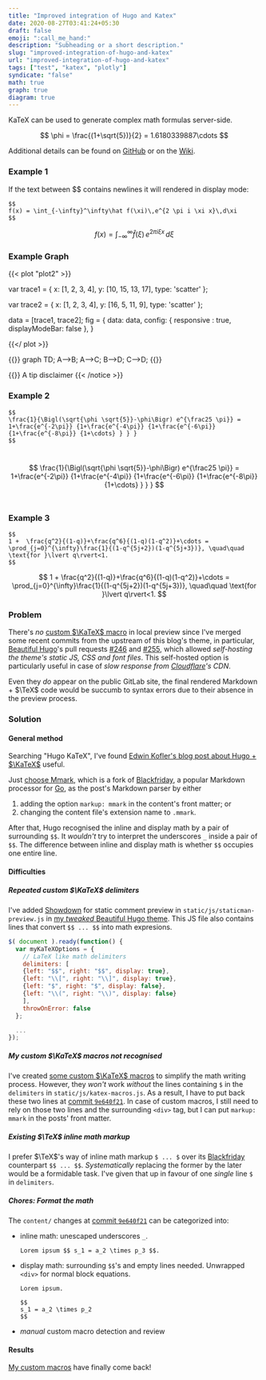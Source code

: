 ```yaml
---
title: "Improved integration of Hugo and Katex"
date: 2020-08-27T03:41:24+05:30
draft: false
emoji: ":call_me_hand:"
description: "Subheading or a short description."
slug: "improved-integration-of-hugo-and-katex"
url: "improved-integration-of-hugo-and-katex"
tags: ["test", "katex", "plotly"]
syndicate: "false"
math: true
graph: true
diagram: true
---
```

KaTeX can be used to generate complex math formulas server-side. 

$$
\phi = \frac{(1+\sqrt{5})}{2} = 1.6180339887\cdots
$$

Additional details can be found on [GitHub](https://github.com/Khan/KaTeX) or on the [Wiki](http://tiddlywiki.com/plugins/tiddlywiki/katex/).
<!--more-->

### Example 1

If the text between $$ contains newlines it will rendered in display mode:
```
$$
f(x) = \int_{-\infty}^\infty\hat f(\xi)\,e^{2 \pi i \xi x}\,d\xi
$$
```
$$
f(x) = \int_{-\infty}^\infty\hat f(\xi)\,e^{2 \pi i \xi x}\,d\xi
$$

### Example Graph

{{< plot "plot2" >}}

var trace1 = {
  x: [1, 2, 3, 4],
  y: [10, 15, 13, 17],
  type: 'scatter'
};

var trace2 = {
  x: [1, 2, 3, 4],
  y: [16, 5, 11, 9],
  type: 'scatter'
};

data = [trace1, trace2];
fig = {
  data: data,
  config: {
      responsive : true,
      displayModeBar: false
      },
}

{{</ plot >}}

{{<mermaid>}}
graph TD;
  A-->B;
  A-->C;
  B-->D;
  C-->D;
{{</mermaid>}}

{{<notice info >}}
A tip disclaimer
{{< /notice >}}


### Example 2
```
$$
\frac{1}{\Bigl(\sqrt{\phi \sqrt{5}}-\phi\Bigr) e^{\frac25 \pi}} = 1+\frac{e^{-2\pi}} {1+\frac{e^{-4\pi}} {1+\frac{e^{-6\pi}} {1+\frac{e^{-8\pi}} {1+\cdots} } } }
$$
```
​​$$
\frac{1}{\Bigl(\sqrt{\phi \sqrt{5}}-\phi\Bigr) e^{\frac25 \pi}} = 1+\frac{e^{-2\pi}} {1+\frac{e^{-4\pi}} {1+\frac{e^{-6\pi}} {1+\frac{e^{-8\pi}} {1+\cdots} } } }
$$
​​ 

### Example 3
```
$$
1 +  \frac{q^2}{(1-q)}+\frac{q^6}{(1-q)(1-q^2)}+\cdots = \prod_{j=0}^{\infty}\frac{1}{(1-q^{5j+2})(1-q^{5j+3})}, \quad\quad \text{for }\lvert q\rvert<1.
$$
```
$$
1 +  \frac{q^2}{(1-q)}+\frac{q^6}{(1-q)(1-q^2)}+\cdots = \prod_{j=0}^{\infty}\frac{1}{(1-q^{5j+2})(1-q^{5j+3})}, \quad\quad \text{for }\lvert q\rvert<1.
$$

### Problem

There's _no_ [custom $\KaTeX$ macro][1] in local preview since I've merged some
recent commits from the upstream of this blog's theme, in particular,
[Beautiful Hugo][8]'s pull requests [#246][9] and [#255][10], which allowed
_self-hosting the theme's static JS, CSS and font files_.  This self-hosted
option is particularly useful in case of _slow response from [Cloudflare][11]'s
CDN_.


Even they _do_ appear on the public GitLab site, the final rendered Markdown +
$\TeX$ code would be succumb to syntax errors due to their absence in the
preview process.

### Solution
#### General method

Searching "Hugo KaTeX", I've found
[Edwin Kofler's blog post about Hugo + $\KaTeX$][2] useful.

Just [choose Mmark][3], which is a fork of [Blackfriday][4], a popular Markdown
processor for [Go][5], as the post's Markdown parser by either

1. adding the option `markup: mmark` in the content's front matter; or
2. changing the content file's extension name to `.mmark`.

After that, Hugo recognised the inline and display math by a pair of surrounding
`$$`. It _wouldn't_ try to interpret the underscores `_` inside a pair of `$$`.
The difference between inline and display math is whether `$$` occupies one
entire line.

#### Difficulties
##### Repeated custom $\KaTeX$ delimiters

I've added [Showdown][6] for static comment preview in
`static/js/staticman-preview.js` in
[my _tweaked_ Beautiful Hugo theme][7].  This JS file also contains lines that
convert `$$ ... $$` into math expresions.

```js
$( document ).ready(function() {
  var myKaTeXOptions = {
    // LaTeX like math delimiters
    delimiters: [
    {left: "$$", right: "$$", display: true},
    {left: "\\[", right: "\\]", display: true},
    {left: "$", right: "$", display: false},
    {left: "\\(", right: "\\)", display: false}
    ],
    throwOnError: false
  };

  ...
});
```

##### My custom $\KaTeX$ macros _not_ recognised

I've created [some custom $\KaTeX$ macros][1] to simplify the math writing
process.  However, they _won't_ work _without_ the lines containing `$` in the
`delimiters` in `static/js/katex-macros.js`.  As a result, I have to put back
these two lines at [commit `9e640f21`][12].  In case of custom macros, I still
need to rely on those two lines and the surrounding `<div>` tag, but I can put
`markup: mmark` in the posts' front matter.

##### Existing $\TeX$ inline math markup

I prefer $\TeX$'s way of inline math markup `$ ... $` over its [Blackfriday][4]
counterpart `$$ ... $$`.  _Systematically_ replacing the former by the later
would be a formidable task.  I've given that up in favour of one _single_ line
`$` in `delimiters`.

##### Chores: Format the math

The `content/` changes at [commit `9e640f21`][12] can be categorized into:

- inline math: unescaped underscores `_`.

    ```
    Lorem ipsum $$ s_1 = a_2 \times p_3 $$.
    ```

- display math: surrounding `$$`'s and empty lines needed.  Unwrapped `<div>`
  for normal block equations.

    ```
    Lorem ipsum.

    $$
    s_1 = a_2 \times p_2
    $$
    ```

- _manual_ custom macro detection and review

#### Results

[My custom macros][1] have finally come back!


[1]: /post/2018-09-27-custom-katex-macros/
[2]: //eankeen.github.io/blog/render-latex-with-katex-in-hugo-blog/
[3]: //gohugo.io/content-management/formats/#use-mmark
[4]: //github.com/russross/blackfriday
[5]: //golang.org/
[6]: //demo.showdownjs.com/
[7]: //gitlab.com/VincentTam/beautifulhugo/
[8]: //github.com/halogenica/beautifulhugo/
[9]: //github.com/halogenica/beautifulhugo/pull/246
[10]: //github.com/halogenica/beautifulhugo/pull/255
[11]: //www.cloudflare.com/
[12]: //gitlab.com/VincentTam/vincenttam.gitlab.io/commit/9e640f21df6a7fa5724c52311d0751671e4a16db#794aa83d54c8ad0a76fb7f5b8a0b243c15940c33
